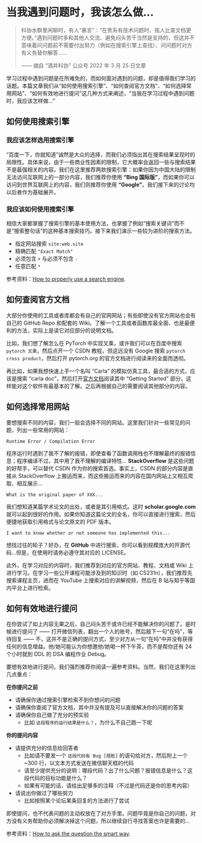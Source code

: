 # 当我遇到问题时，我该怎么做...

> 科协水群里闲聊时，有人“暴言”：“在贵系有技术问题时，摇人比查文档更方便。”遇到问题时多和其他人交流、避免闷头苦干当然是支持的，但这并不意味着问问题前不需要付出努力（例如在搜索引擎上查找）、问问题时对方有义务替你解答......
>
> <right>—— 摘自 “酒井科协” 公众号 2022 年 3 月 25 日文章</right>

学习过程中遇到问题是在所难免的，而如何面对遇到的问题，却是值得我们学习的话题。本篇文章我们从“如何使用搜索引擎”、“如何查阅官方文档”、“如何选择常用网站”、“如何有效地进行提问”这几种方式来阐述，“当我在学习过程中遇到问题时，我应该怎样做...”



## 如何使用搜索引擎

### 我应该怎样选用搜索引擎

“百度一下，你就知道”诚然是大众的选择，而我们必须指出其在搜索结果呈现时的局限性。具体来说，由于一些商业性因素的限制，它大概率会返回一些与搜索结果不是最强相关的内容。我们在这里推荐两款搜索引擎：如果你因为中国大陆的限制无法访问互联网上的一部分内容，我们推荐你使用 **“Bing 国际版”**，而如果你可以访问到世界互联网上的内容，我们则推荐你使用 **“Google”**。我们接下来的讨论均以后者作为基础展开。

### 我应该如何使用搜索引擎

相信大家都掌握了搜索引擎的基本使用方法，也掌握了例如“搜索关键词”而不是“搜索整句话”的这种基本搜索技巧。接下来我们演示一些较为进阶的搜索方法。

+ 指定网站搜索 `site:web.site`
+ 精确匹配 `"Exact Match"`
+ 必须包含 `+` 与必须不包含 `-`
+ 任意匹配 `*`

参考资料：[How to properly use a search engine](https://www.instructables.com/How-to-Properly-Use-a-Search-Engine/).



## 如何查阅官方文档

大部分你使用的工具或者库都会有自己的官网网站；有些即使没有官方网站也会有自己的 GitHub Repo 和配套的 Wiki。了解一个工具或者函数库最全面、也是最便利的方法，实际上是读它对应部分的说明文档。

比如，我们想了解怎么在 PyTorch 中实现叉乘，或许我们可以在百度中搜索 `pytorch 叉乘`，然后点开一个 CSDN 教程，但这远没有 Google 搜索 `pytorch cross product`，然后打开 pytorch.org 的官方文档进行阅读来的全面而透彻。

再比如，如果我想快速上手一个名叫 “Carla” 的模拟仿真工具，最合适的方式，应该是搜索 “carla doc”，然后打开[官方文档](https://carla.readthedocs.io/en/latest/)阅读其中 “Getting Started” 部分，这样能对这个软件有最基本的了解。之后再根据自己的需要阅读其他部分的内容。



## 如何选择常用网站

要想搜索不同的内容，我们一般会选择不同的网站。这里我们针对一些常见的问题，列出一些常用的网站：

`Runtime Error / Compilation Error`

程序运行时遇到了我不了解的报错，即使查看了函数调用栈也不理解最终的报错信息；程序编译不过，其中用了我不理解的编译特性... **StackOverflow** 是这些问题的好帮手，可以替代 CSDN 作为你的搜索首选。事实上，CSDN 的部分内容是直接从 StackOverflow 上搬运而来，而这些搬运而来的内容在国内网站上又相互爬取、相互展示...

`What is the original paper of XXX...`

我们想知道某篇学术论文的出处，或者是其引用格式。这时 **scholar.google.com** 就可以起到很好的作用。如果你知道这篇论文的全名，你可以直接进行搜索，然后便捷地获取引用格式与论文原文的 PDF 版本。

`I want to know whether or not someone has implemented this...`

想找过往的轮子？好办，在 **GitHub** 中进行搜索，你可以看到规模庞大的开源代码...但是，在使用时请务必遵守其对应的 LICENSE。

此外，在学习对应的内容时，我们推荐到对应的官方网站、教程、文档或 Wiki 上进行学习。在学习一些公开课程可能涉及到的知识时（如 CS231n），我们推荐先搜索课程主页，进而在 YouTube 上搜索对应的讲解视频，然后在 B 站与知乎等国内平台上进行检索。



## 如何有效地进行提问

在你尝试了如上内容无果之后，自己闷头苦干或许已经不能解决你的问题了。是时候进行提问了 —— 打开微信列表，翻出一个人的账号，然后敲下一句“在吗”，等待回复 —— 不，这并不是正确的提问方式，至少对方从一句“在吗”中并没有获得任何的信息增益。他/她可能认为你想邀他/她喝一杯下午茶，而不是帮你还有 24 个小时就到 DDL 的 DSA 编程作业 Debug。

要想有效地进行提问，我们强烈推荐你阅读一遍参考资料。当然，我们在这里列出几点重点：

**在你提问之前**

+ 请确保你通过搜索引擎检索不到你想问的问题
+ 请确保你查阅了官方文档，其中并没有提及可以直接解决你的问题的答案
+ 请确保你自己做了充分的预实验
  	+ 比如 `这段程序的运行结果是什么？`，为什么不自己跑一下呢

**你的提问内容**

+ 请提供充分的信息给回答者
  	+ 比如请不要发一个 `这段代码有 Bug [捂脸]` 的语句给对方，然后附上一个 ~300 行，以文本方式发送在微信聊天框的代码
 	+ 请至少提供充分的说明：哪段代码？出了什么问题？报错信息是什么？这段代码的目标功能是什么？
  	+ 如果有可能的话，请给出足够多的注释（不过是代码还是你的思考内容）
+ 请说出你做过了哪些努力
	+ 比如按照某个论坛某条回复的方法进行了尝试

即使提问，也不代表问题的主动权放在了对方手里。问题毕竟是你自己的问题，对方没有义务帮助你必须解决掉这个问题，所以继续自行寻找答案也许是需要的...

参考资料：[How to ask the question the smart way](https://github.com/ryanhanwu/How-To-Ask-Questions-The-Smart-Way).